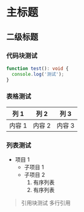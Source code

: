 # 主标题

## 二级标题

### 代码块测试

```typescript
function test(): void {
  console.log('测试');
}
```

### 表格测试

| 列 1   | 列 2   | 列 3   |
| ------ | ------ | ------ |
| 内容 1 | 内容 2 | 内容 3 |

### 列表测试

- 项目 1
  - 子项目 1
  - 子项目 2
    1. 有序列表
    2. 有序列表

> 引用块测试
> 多行引用
